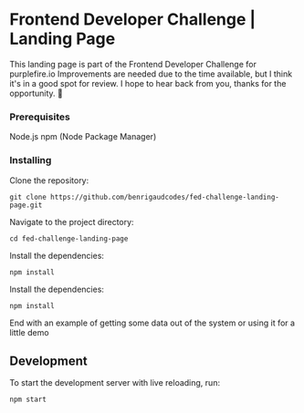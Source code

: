 # Frontend Developer Challenge | Landing Page

This landing page is part of the Frontend Developer Challenge for purplefire.io
Improvements are needed due to the time available, but I think it's in a good spot for review.
I hope to hear back from you, thanks for the opportunity. 🙌


### Prerequisites

Node.js
npm (Node Package Manager)


### Installing

Clone the repository:

```
git clone https://github.com/benrigaudcodes/fed-challenge-landing-page.git
```

Navigate to the project directory:

```
cd fed-challenge-landing-page
```

Install the dependencies:

```
npm install
```

Install the dependencies:

```
npm install
```

End with an example of getting some data out of the system or using it for a little demo

## Development

To start the development server with live reloading, run:

```
npm start
```
